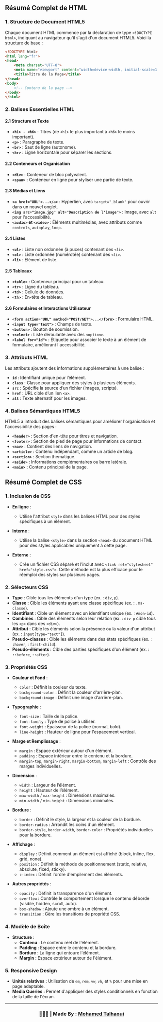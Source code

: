 ## Résumé Complet de HTML

### 1. Structure de Document HTML5

Chaque document HTML commence par la déclaration de type `<!DOCTYPE html>`, indiquant au navigateur qu'il s'agit d'un document HTML5. Voici la structure de base :

```html
<!DOCTYPE html>
<html lang="fr">
<head>
    <meta charset="UTF-8">
    <meta name="viewport" content="width=device-width, initial-scale=1.0">
    <title>Titre de la Page</title>
</head>
<body>
    <!-- Contenu de la page -->
</body>
</html>
```

### 2. Balises Essentielles HTML

#### 2.1 Structure et Texte
- **`<h1> - <h6>`** : Titres (de `<h1>` le plus important à `<h6>` le moins important).
- **`<p>`** : Paragraphe de texte.
- **`<br>`** : Saut de ligne (autonome).
- **`<hr>`** : Ligne horizontale pour séparer les sections.

#### 2.2 Conteneurs et Organisation
- **`<div>`** : Conteneur de bloc polyvalent.
- **`<span>`** : Conteneur en ligne pour styliser une partie de texte.

#### 2.3 Médias et Liens
- **`<a href="URL">...</a>`** : Hyperlien, avec `target="_blank"` pour ouvrir dans un nouvel onglet.
- **`<img src="image.jpg" alt="Description de l'image">`** : Image, avec `alt` pour l'accessibilité.
- **`<audio>` et `<video>`** : Éléments multimédias, avec attributs comme `controls`, `autoplay`, `loop`.

#### 2.4 Listes
- **`<ul>`** : Liste non ordonnée (à puces) contenant des `<li>`.
- **`<ol>`** : Liste ordonnée (numérotée) contenant des `<li>`.
- **`<li>`** : Élément de liste.

#### 2.5 Tableaux
- **`<table>`** : Conteneur principal pour un tableau.
- **`<tr>`** : Ligne du tableau.
- **`<td>`** : Cellule de données.
- **`<th>`** : En-tête de tableau.

#### 2.6 Formulaires et Interactions Utilisateur
- **`<form action="URL" method="POST/GET">...</form>`** : Formulaire HTML.
- **`<input type="text">`** : Champs de texte.
- **`<button>`** : Bouton de soumission.
- **`<select>`** : Liste déroulante avec des `<option>`.
- **`<label for="id">`** : Étiquette pour associer le texte à un élément de formulaire, améliorant l'accessibilité.

### 3. Attributs HTML

Les attributs ajoutent des informations supplémentaires à une balise :

- **`id`** : Identifiant unique pour l’élément.
- **`class`** : Classe pour appliquer des styles à plusieurs éléments.
- **`src`** : Spécifie la source d’un fichier (images, scripts).
- **`href`** : URL cible d’un lien `<a>`.
- **`alt`** : Texte alternatif pour les images.

### 4. Balises Sémantiques HTML5

HTML5 a introduit des balises sémantiques pour améliorer l'organisation et l'accessibilité des pages :

- **`<header>`** : Section d'en-tête pour titres et navigation.
- **`<footer>`** : Section de pied de page pour informations de contact.
- **`<nav>`** : Contient des liens de navigation.
- **`<article>`** : Contenu indépendant, comme un article de blog.
- **`<section>`** : Section thématique.
- **`<aside>`** : Informations complémentaires ou barre latérale.
- **`<main>`** : Contenu principal de la page.


## Résumé Complet de CSS

### 1. Inclusion de CSS
- **En ligne** : 
  - Utilise l'attribut `style` dans les balises HTML pour des styles spécifiques à un élément.
  
- **Interne** : 
  - Utilise la balise `<style>` dans la section `<head>` du document HTML pour des styles applicables uniquement à cette page.
  
- **Externe** : 
  - Crée un fichier CSS séparé et l'inclut avec `<link rel="stylesheet" href="style.css">`. Cette méthode est la plus efficace pour le réemploi des styles sur plusieurs pages.

### 2. Sélecteurs CSS
- **Type** : Cible tous les éléments d'un type (ex. : `div`, `p`).
- **Classe** : Cible les éléments ayant une classe spécifique (ex. : `.ma-classe`).
- **Identifiant** : Cible un élément avec un identifiant unique (ex. : `#mon-id`).
- **Combinés** : Cible des éléments selon leur relation (ex. : `div p` cible tous les `<p>` dans des `<div>`).
- **Attribut** : Cible les éléments selon la présence ou la valeur d'un attribut (ex. : `input[type="text"]`).
- **Pseudo-classes** : Cible les éléments dans des états spécifiques (ex. : `:hover`, `:first-child`).
- **Pseudo-éléments** : Cible des parties spécifiques d'un élément (ex. : `::before`, `::after`).

### 3. Propriétés CSS
- **Couleur et Fond** :
  - `color` : Définit la couleur du texte.
  - `background-color` : Définit la couleur d'arrière-plan.
  - `background-image` : Définit une image d'arrière-plan.

- **Typographie** :
  - `font-size` : Taille de la police.
  - `font-family` : Type de police à utiliser.
  - `font-weight` : Épaisseur de la police (normal, bold).
  - `line-height` : Hauteur de ligne pour l'espacement vertical.

- **Marge et Remplissage** :
  - `margin` : Espace extérieur autour d'un élément.
  - `padding` : Espace intérieur entre le contenu et la bordure.
  - `margin-top`, `margin-right`, `margin-bottom`, `margin-left` : Contrôle des marges individuelles.

- **Dimension** :
  - `width` : Largeur de l’élément.
  - `height` : Hauteur de l’élément.
  - `max-width` / `max-height` : Dimensions maximales.
  - `min-width` / `min-height` : Dimensions minimales.

- **Bordure** :
  - `border` : Définit le style, la largeur et la couleur de la bordure.
  - `border-radius` : Arrondit les coins d'un élément.
  - `border-style`, `border-width`, `border-color` : Propriétés individuelles pour la bordure.

- **Affichage** :
  - `display` : Définit comment un élément est affiché (block, inline, flex, grid, none).
  - `position` : Définit la méthode de positionnement (static, relative, absolute, fixed, sticky).
  - `z-index` : Définit l'ordre d'empilement des éléments.

- **Autres propriétés** :
  - `opacity` : Définit la transparence d'un élément.
  - `overflow` : Contrôle le comportement lorsque le contenu déborde (visible, hidden, scroll, auto).
  - `box-shadow` : Ajoute une ombre à un élément.
  - `transition` : Gère les transitions de propriété CSS.

### 4. Modèle de Boîte
- **Structure** :
  - **Contenu** : Le contenu réel de l'élément.
  - **Padding** : Espace entre le contenu et la bordure.
  - **Bordure** : La ligne qui entoure l'élément.
  - **Margin** : Espace extérieur autour de l'élément.

### 5. Responsive Design
- **Unités relatives** : Utilisation de `em`, `rem`, `vw`, `vh`, et `%` pour une mise en page adaptable.
- **Media Queries** : Permet d'appliquer des styles conditionnels en fonction de la taille de l'écran.


<hr>
<h3 align="center"> 🧑🏻‍💻 | Made By : <a href="https://github.com/mohamedtalhaouii" target="_blank">Mohamed Talhaoui</a></h3>

